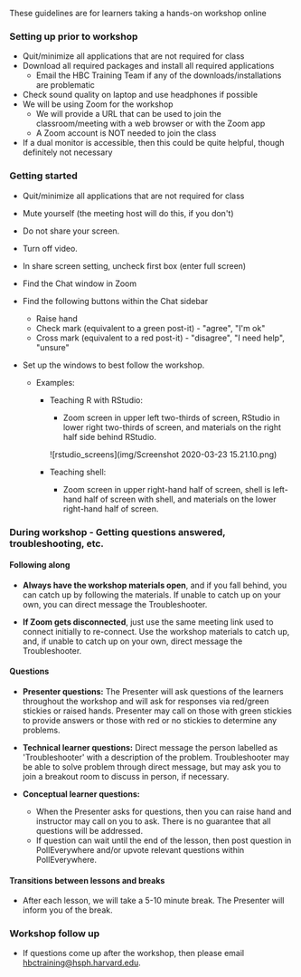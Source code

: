 These guidelines are for learners taking a hands-on workshop online

### Setting up prior to workshop

* Quit/minimize all applications that are not required for class
* Download all required packages and install all required applications
  * Email the HBC Training Team if any of the downloads/installations are problematic
* Check sound quality on laptop and use headphones if possible
* We will be using Zoom for the workshop
  * We will provide a URL that can be used to join the classroom/meeting with a web browser or with the Zoom app
  * A Zoom account is NOT needed to join the class
* If a dual monitor is accessible, then this could be quite helpful, though definitely not necessary

### Getting started

* Quit/minimize all applications that are not required for class
* Mute yourself (the meeting host will do this, if you don't)
* Do not share your screen.
* Turn off video.
* In share screen setting, uncheck first box (enter full screen)
* Find the Chat window in Zoom
* Find the following buttons within the Chat sidebar
  * Raise hand
  * Check mark (equivalent to a green post-it) - "agree", "I'm ok"
  * Cross mark (equivalent to a red post-it) - "disagree", "I need help", "unsure"
* Set up the windows to best follow the workshop. 
  
  - Examples:
     * Teaching R with RStudio:
       
       * Zoom screen in upper left two-thirds of screen, RStudio in lower right two-thirds of screen, and materials on the right half side behind RStudio.
         
        ![rstudio_screens](img/Screenshot 2020-03-23 15.21.10.png)
     
     * Teaching shell:
       
       * Zoom screen in upper right-hand half of screen, shell is left-hand half of screen with shell, and materials on the lower right-hand half of screen.


### During workshop - Getting questions answered, troubleshooting, etc.

#### Following along

* **Always have the workshop materials open**, and if you fall behind, you can catch up by following the materials. If unable to catch up on your own, you can direct message the Troubleshooter.

* **If Zoom gets disconnected**, just use the same meeting link used to connect initially to re-connect. Use the workshop materials to catch up, and, if unable to catch up on your own, direct message the Troubleshooter.

#### Questions

* **Presenter questions:** The Presenter will ask questions of the learners throughout the workshop and will ask for responses via red/green stickies or raised hands. Presenter may call on those with green stickies to provide answers or those with red or no stickies to determine any problems.

* **Technical learner questions:** Direct message the person labelled as 'Troubleshooter' with a description of the problem. Troubleshooter may be able to solve problem through direct message, but may ask you to join a breakout room to discuss in person, if necessary.

* **Conceptual learner questions:** 
  - When the Presenter asks for questions, then you can raise hand and instructor may call on you to ask. There is no guarantee that all questions will be addressed.
  - If question can wait until the end of the lesson, then post question in PollEverywhere and/or upvote relevant questions within PollEverywhere.

#### Transitions between lessons and breaks

* After each lesson, we will take a 5-10 minute break. The Presenter will inform you of the break.


###  Workshop follow up

* If questions come up after the workshop, then please email hbctraining@hsph.harvard.edu.
